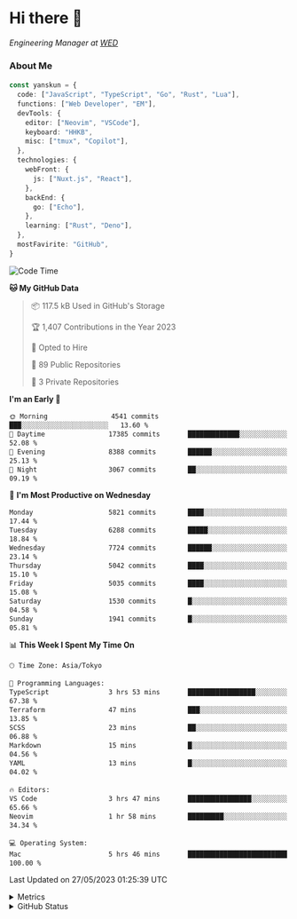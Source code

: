 # Hi there&nbsp;:wave:

<!-- ![Alt text](https://spotify-recently-played-readme.vercel.app/api?user=31kynbuubkiu3r4qh4hjuaglhfay) -->

_Engineering Manager at [WED](https://github.com/wedinc)_

### About Me

```ts
const yanskun = {
  code: ["JavaScript", "TypeScript", "Go", "Rust", "Lua"],
  functions: ["Web Developer", "EM"],
  devTools: {
    editor: ["Neovim", "VSCode"],
    keyboard: "HHKB",
    misc: ["tmux", "Copilot"],
  },
  technologies: {
    webFront: {
      js: ["Nuxt.js", "React"],
    },
    backEnd: {
      go: ["Echo"],
    },
    learning: ["Rust", "Deno"],
  },
  mostFavirite: "GitHub",
}
```

<!--START_SECTION:waka-->
![Code Time](http://img.shields.io/badge/Code%20Time-312%20hrs%2056%20mins-blue)

**🐱 My GitHub Data** 

> 📦 117.5 kB Used in GitHub's Storage 
 > 
> 🏆 1,407 Contributions in the Year 2023
 > 
> 💼 Opted to Hire
 > 
> 📜 89 Public Repositories 
 > 
> 🔑 3 Private Repositories 
 > 
**I'm an Early 🐤** 

```text
🌞 Morning                4541 commits        ███░░░░░░░░░░░░░░░░░░░░░░   13.60 % 
🌆 Daytime                17385 commits       █████████████░░░░░░░░░░░░   52.08 % 
🌃 Evening                8388 commits        ██████░░░░░░░░░░░░░░░░░░░   25.13 % 
🌙 Night                  3067 commits        ██░░░░░░░░░░░░░░░░░░░░░░░   09.19 % 
```
📅 **I'm Most Productive on Wednesday** 

```text
Monday                   5821 commits        ████░░░░░░░░░░░░░░░░░░░░░   17.44 % 
Tuesday                  6288 commits        █████░░░░░░░░░░░░░░░░░░░░   18.84 % 
Wednesday                7724 commits        ██████░░░░░░░░░░░░░░░░░░░   23.14 % 
Thursday                 5042 commits        ████░░░░░░░░░░░░░░░░░░░░░   15.10 % 
Friday                   5035 commits        ████░░░░░░░░░░░░░░░░░░░░░   15.08 % 
Saturday                 1530 commits        █░░░░░░░░░░░░░░░░░░░░░░░░   04.58 % 
Sunday                   1941 commits        █░░░░░░░░░░░░░░░░░░░░░░░░   05.81 % 
```


📊 **This Week I Spent My Time On** 

```text
🕑︎ Time Zone: Asia/Tokyo

💬 Programming Languages: 
TypeScript               3 hrs 53 mins       █████████████████░░░░░░░░   67.38 % 
Terraform                47 mins             ███░░░░░░░░░░░░░░░░░░░░░░   13.85 % 
SCSS                     23 mins             ██░░░░░░░░░░░░░░░░░░░░░░░   06.88 % 
Markdown                 15 mins             █░░░░░░░░░░░░░░░░░░░░░░░░   04.56 % 
YAML                     13 mins             █░░░░░░░░░░░░░░░░░░░░░░░░   04.02 % 

🔥 Editors: 
VS Code                  3 hrs 47 mins       ████████████████░░░░░░░░░   65.66 % 
Neovim                   1 hr 58 mins        █████████░░░░░░░░░░░░░░░░   34.34 % 

💻 Operating System: 
Mac                      5 hrs 46 mins       █████████████████████████   100.00 % 
```


 Last Updated on 27/05/2023 01:25:39 UTC
<!--END_SECTION:waka-->

<details>
  <summary>Metrics</summary>
  <img src="https://github.com/yanskun/yanskun/blob/main/github-metrics.svg" alt="Metrics">
</details>

<details>
  <summary>GitHub Status</summary>
  <picture>
    <source media="(prefers-color-scheme: dark)" srcset="https://raw.githubusercontent.com/yanskun/yanskun/master/profile-summary-card-output/nord_dark/0-profile-details.svg">
   <img src="https://raw.githubusercontent.com/yanskun/yanskun/master/profile-summary-card-output/default/0-profile-details.svg">
  </picture>
  <br>
  <picture>
    <source media="(prefers-color-scheme: dark)" srcset="https://raw.githubusercontent.com/yanskun/yanskun/master/profile-summary-card-output/nord_dark/1-repos-per-language.svg">
   <img src="https://raw.githubusercontent.com/yanskun/yanskun/master/profile-summary-card-output/default/1-repos-per-language.svg">
  </picture>
  <picture>
    <source media="(prefers-color-scheme: dark)" srcset="https://raw.githubusercontent.com/yanskun/yanskun/master/profile-summary-card-output/nord_dark/2-most-commit-language.svg">
   <img src="https://raw.githubusercontent.com/yanskun/yanskun/master/profile-summary-card-output/default/2-most-commit-language.svg">
  </picture>
  <br>
  <picture>
    <source media="(prefers-color-scheme: dark)" srcset="https://raw.githubusercontent.com/yanskun/yanskun/master/profile-summary-card-output/nord_dark/3-stats.svg">
   <img src="https://raw.githubusercontent.com/yanskun/yanskun/master/profile-summary-card-output/default/3-stats.svg">
  </picture>
  <picture>
    <source media="(prefers-color-scheme: dark)" srcset="https://raw.githubusercontent.com/yanskun/yanskun/master/profile-summary-card-output/nord_dark/4-productive-time.svg">
   <img src="https://raw.githubusercontent.com/yanskun/yanskun/master/profile-summary-card-output/default/4-productive-time.svg">
  </picture>
</details>
